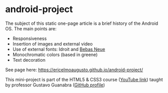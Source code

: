 # android-project
The subject of this static one-page article is a brief history of the Android OS. The main points are:
- Responsiveness
- Insertion of images and external video
- Use of external fonts: Idroit and <a href="https://fonts.google.com/specimen/Bebas+Neue?query=bebas+neue#standard-styles" target="_blank" rel="external">Bebas Neue</a>
- Monochromatic colors (based in greene)
- Text decoration

See page here: https://ericelmoaugusto.github.io/android-project/

This mini-project is part of the HTML5 & CSS3 course (<a href="https://www.youtube.com/playlist?list=PLHz_AreHm4dkZ9-atkcmcBaMZdmLHft8n">YouTube link</a>) taught by professor Gustavo Guanabra (<a href="https://github.com/gustavoguanabara">GitHub profile</a>)